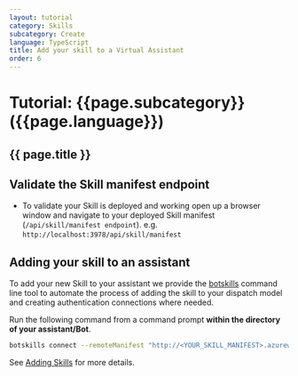 ```yaml
---
layout: tutorial
category: Skills
subcategory: Create
language: TypeScript
title: Add your skill to a Virtual Assistant
order: 6
---
```


# Tutorial: {{page.subcategory}} ({{page.language}})

## {{ page.title }}

## Validate the Skill manifest endpoint

- To validate your Skill is deployed and working open up a browser window and navigate to your deployed Skill manifest (`/api/skill/manifest endpoint`). e.g.  `http://localhost:3978/api/skill/manifest`

## Adding your skill to an assistant

To add your new Skill to your assistant we provide the [botskills](https://www.npmjs.com/package/botskills) command line tool to automate the process of adding the skill to your dispatch model and creating authentication connections where needed. 

Run the following command from a command prompt **within the directory of your assistant/Bot**. 

```bash
botskills connect --remoteManifest "http://<YOUR_SKILL_MANIFEST>.azurewebsites.net/api/skill/manifest" --ts
```

See [Adding Skills]({{site.baseurl}}/skills/handbook/add-skills-to-a-virtual-assistant/) for more details.
